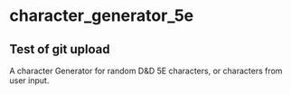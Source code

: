 # character_generator_5e
Test of git upload
------
A character Generator for random D&D 5E characters, or characters from user input.
